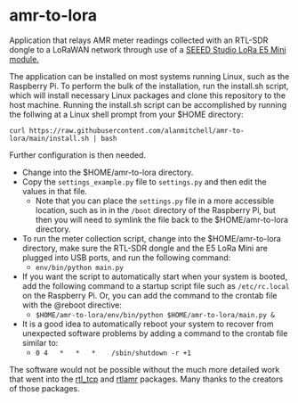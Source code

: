 # amr-to-lora
Application that relays AMR meter readings collected with an RTL-SDR dongle to a LoRaWAN network
through use of a [SEEED Studio LoRa E5 Mini module.](https://www.seeedstudio.com/LoRa-E5-mini-STM32WLE5JC-p-4869.html)

The application can be installed on most systems running Linux, such as the Raspberry Pi.
To perform the bulk of the installation, run the install.sh script, which will install
necessary Linux packages and clone this repository to the host machine.  Running the install.sh
script can be accomplished by running the follwing at a Linux shell prompt from your $HOME 
directory:

    curl https://raw.githubusercontent.com/alanmitchell/amr-to-lora/main/install.sh | bash

Further configuration is then needed.  

* Change into the $HOME/amr-to-lora directory.
* Copy the `settings_example.py` file to `settings.py` and then edit the values in that file.
    * Note that you can place the `settings.py` file in a more accessible location, such as in
      in the `/boot` directory of the Raspberry Pi, but then you will need to symlink the file
      back to the $HOME/amr-to-lora directory.
* To run the meter collection script, change into the $HOME/amr-to-lora directory, make sure the
  RTL-SDR dongle and the E5 LoRa Mini are plugged into USB ports, and run the following command:
    * `env/bin/python main.py`
* If you want the script to automatically start when your system is booted, add the following
  command to a startup script file such as `/etc/rc.local` on the Raspberry Pi.  Or, you can add
  the command to the crontab file with the @reboot directive:
    * `$HOME/amr-to-lora/env/bin/python $HOME/amr-to-lora/main.py &`
* It is a good idea to automatically reboot your system to recover from unexpected software problems
  by adding a command to the crontab file similar to:
    * `0 4   *   *   *    /sbin/shutdown -r +1`

The software would not be possible without the much more detailed work that went into the
[rtl_tcp](https://www.rtl-sdr.com/) and [rtlamr](https://github.com/bemasher/rtlamr) packages.
Many thanks to the creators of those packages.
